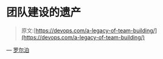 # 团队建设的遗产

> 原文:[https://devops.com/a-legacy-of-team-building/](https://devops.com/a-legacy-of-team-building/)

— [罗尔泊](https://devops.com/author/breselman/)